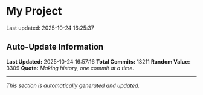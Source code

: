 # My Project


Last updated: 2025-10-24 16:25:37


































































































































































































































































































































































































































































































































































































































































































































































































































































































































































































































































































































































































































































































































































































































































































































































































































































































































































































































































































































































































































































































































































































































































































































































































































































































































































































































































































































































































































































































































































































































































































































































































































































































































































































































































































































































































































































































































































































































































































































































































































































































































































































































































































































































































































































































































































































































































































































































































































































































































































































































































































































































































































































































































































































































































































































































































































































































































































































































































































































































































































































































































































































































































































































































































































































































































































































































































































































































































































































































































































































































































































































































































































































































































































































































































































































































































































































































































































































































































































































































































































































































































































































































































































































































































































































































































































































































































































































































































































































































































































































































































































































































































































































































































































































































































































































































































































































































































































































































































































































































































































































































































































































































































































































































































































































































































































































































































































































































































































































































































































































































































































































































































































































































































































































































































































































































































































































































































































































































































































































































































































































































































































































































































































































































































































































































































































































































































































































































































































































































































































































































































































































































































































































































































































































































































































































































































































































































































































































































































































































































































































































































































































## Auto-Update Information

**Last Updated:** 2025-10-24 16:57:16
**Total Commits:** 13211
**Random Value:** 3309
**Quote:** _Making history, one commit at a time._

---
_This section is automatically generated and updated._